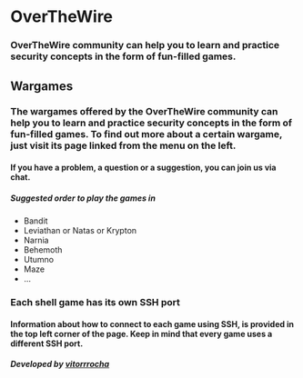 <p align="center">
  
  # OverTheWire
  
</p>

### OverTheWire community can help you to learn and practice security concepts in the form of fun-filled games.
## Wargames
### The wargames offered by the OverTheWire community can help you to learn and practice security concepts in the form of fun-filled games. To find out more about a certain wargame, just visit its page linked from the menu on the left.

#### If you have a problem, a question or a suggestion, you can join us via chat.

##### Suggested order to play the games in
- Bandit
- Leviathan or Natas or Krypton
- Narnia
- Behemoth
- Utumno
- Maze
- …
### Each shell game has its own SSH port
#### Information about how to connect to each game using SSH, is provided in the top left corner of the page. Keep in mind that every game uses a different SSH port.

##### Developed by [vitorrrocha](https://github.com/Vitorrrocha)
